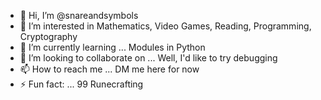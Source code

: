 - 👋 Hi, I’m @snareandsymbols
- 👀 I’m interested in Mathematics, Video Games, Reading, Programming, Cryptography 
- 🌱 I’m currently learning ... Modules in Python
- 💞️ I’m looking to collaborate on ... Well, I'd like to try debugging
- 📫 How to reach me ... DM me here for now 
- ⚡ Fun fact: ... 99 Runecrafting 

<!---
snareandsymbols/snareandsymbols is a ✨ special ✨ repository because its `README.md` (this file) appears on your GitHub profile.
You can click the Preview link to take a look at your changes.
--->
